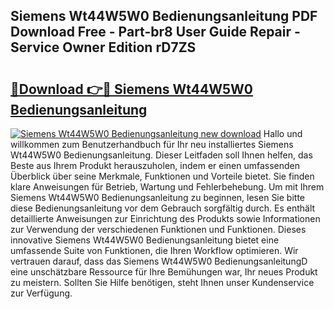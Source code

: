 ## Siemens Wt44W5W0 Bedienungsanleitung PDF Download Free - Part-br8 User Guide Repair - Service Owner Edition rD7ZS

# <h2><a href="http://df07dqe.blite.top/?on=Siemens+Wt44W5W0+Bedienungsanleitung">🔗Download 👉🔴 Siemens Wt44W5W0 Bedienungsanleitung</a></h2>

[![Siemens Wt44W5W0 Bedienungsanleitung new download](https://i.imgur.com/lujVjoI.png)](http://df07dqe.blite.top/?on=Siemens+Wt44W5W0+Bedienungsanleitung)
Hallo und willkommen zum Benutzerhandbuch für Ihr neu installiertes Siemens Wt44W5W0 Bedienungsanleitung. Dieser Leitfaden soll Ihnen helfen, das Beste aus Ihrem Produkt herauszuholen, indem er einen umfassenden Überblick über seine Merkmale, Funktionen und Vorteile bietet. Sie finden klare Anweisungen für Betrieb, Wartung und Fehlerbehebung. Um mit Ihrem Siemens Wt44W5W0 Bedienungsanleitung zu beginnen, lesen Sie bitte diese Bedienungsanleitung vor dem Gebrauch sorgfältig durch. Es enthält detaillierte Anweisungen zur Einrichtung des Produkts sowie Informationen zur Verwendung der verschiedenen Funktionen und Funktionen. Dieses innovative Siemens Wt44W5W0 Bedienungsanleitung bietet eine umfassende Suite von Funktionen, die Ihren Workflow optimieren. Wir vertrauen darauf, dass das Siemens Wt44W5W0 BedienungsanleitungD eine unschätzbare Ressource für Ihre Bemühungen war, Ihr neues Produkt zu meistern. Sollten Sie Hilfe benötigen, steht Ihnen unser Kundenservice zur Verfügung.
